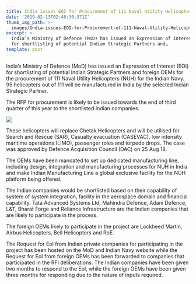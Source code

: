 ```yaml
---
title: India issues EOI for Procurement of 111 Naval Utility Helicopters
date: '2019-02-13T02:46:30.371Z'
thumb_img_path: >-
  images/India-issues-EOI-for-Procurement-of-111-Naval-Utility-Helicopters/1*Qa9iv47T6Qlf-ub4KgOBuw.jpeg
excerpt: >-
  India’s Ministry of Defence (MoD) has issued an Expression of Interest (EOI)
  for shortlisting of potential Indian Strategic Partners and…
template: post
---
```

India’s Ministry of Defence (MoD) has issued an Expression of Interest (EOI) for shortlisting of potential Indian Strategic Partners and foreign OEMs for the procurement of 111 Naval Utility Helicopters (NUH) for the Indian Navy. 95 helicopters out of 111 will be manufactured in India by the selected Indian Strategic Partner.

The RFP for procurement is likely to be issued towards the end of third quarter of this year to the shortlisted Indian companies.

![](/images/India-issues-EOI-for-Procurement-of-111-Naval-Utility-Helicopters/1*Qa9iv47T6Qlf-ub4KgOBuw.jpeg)

These helicopters will replace Chetak Helicopters and will be utilised for Search and Rescue (SAR), Casualty evacuation (CASEVAC), low intensity maritime operations (LIMO), passenger roles and torpedo drops. The case was approved by Defence Acquisition Council (DAC) on 25 Aug 18.

The OEMs have been mandated to set up dedicated manufacturing line, including design, integration and manufacturing processes for NUH in India and make Indian Manufacturing Line a global exclusive facility for the NUH platform being offered.

The Indian companies would be shortlisted based on their capability of system of system integration, facility in the aerospace domain and financial capability. Tata Advanced Systems Ltd, Mahindra Defence, Adani Defence, L&T, Bharat Forge and Reliance Infrastructure are the Indian companies that are likely to participate in the process.

The foreign OEMs likely to participate in the project are Lockheed Martin, Airbus Helicopters, Bell Helicopters and RoE.

The Request for EoI from Indian private companies for participating in the project has been hosted on the MoD and Indian Navy website while the Request for EoI from foreign OEMs has been forwarded to companies that participated in the RFI deliberations. The Indian companies have been given two months to respond to the EoI, while the foreign OEMs have been given three months for responding due to the nature of inputs required.
